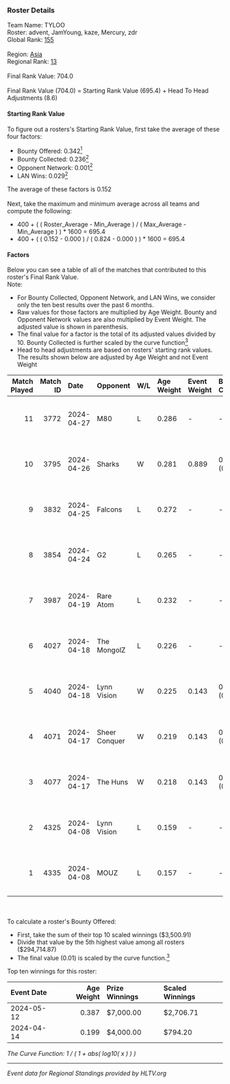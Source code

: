 ### Roster Details<br />
Team Name: TYLOO<br />
Roster: advent, JamYoung, kaze, Mercury, zdr<br />
Global Rank: [155](../../standings_global_2024_09_11.md)<br />
<br />
Region: [Asia]( ../../standings_asia_2024_09_11.md)<br />
Regional Rank: [13]( ../../standings_asia_2024_09_11.md)<br />
<br />
Final Rank Value:  704.0<br />
<br />
Final Rank Value (704.0) = Starting Rank Value (695.4) + Head To Head Adjustments (8.6)<br />

#### Starting Rank Value<br />
To figure out a rosters's Starting Rank Value, first take the average of these four factors:<br />
- Bounty Offered: 0.342[<sup>1</sup>](#table2)
- Bounty Collected: 0.236[<sup>2</sup>](#table1)
- Opponent Network: 0.001[<sup>2</sup>](#table1)
- LAN Wins: 0.029[<sup>2</sup>](#table1)

The average of these factors is 0.152<br />
<br />
Next, take the maximum and minimum average across all teams and compute the following:<br />
- 400 + ( ( Roster_Average - Min_Average ) / ( Max_Average - Min_Average ) ) * 1600 = 695.4
- 400 + ( ( 0.152 - 0.000 ) / ( 0.824 - 0.000 ) ) * 1600 = 695.4


#### Factors<br />
Below you can see a table of all of the matches that contributed to this roster's Final Rank Value.<br />
Note:<br />

- For Bounty Collected, Opponent Network, and LAN Wins, we consider only the ten best results over the past 6 months.
- Raw values for those factors are multiplied by Age Weight. Bounty and Opponent Network values are also multiplied by Event Weight. The adjusted value is shown in parenthesis.
- The final value for a factor is the total of its adjusted values divided by 10. Bounty Collected is further scaled by the curve function[<sup>3</sup>](#curveFunction)
- Head to head adjustments are based on rosters' starting rank values. The results shown below are adjusted by Age Weight and not Event Weight
<span id="table1"></span><br />


| Match Played | Match ID | Date       | Opponent      | W/L | Age Weight | Event Weight | Bounty Collected | Opponent Network | LAN Wins  | H2H Adj. | Roster                               |
| -: | -: | :- | :- | :- | :- | :- | :- | :- | :- | -: | :- |
|           11 |     3772 | 2024-04-27 | M80           | L   | 0.286      | -            | -                | -                | -         |    -0.61 | advent, JamYoung, kaze, Mercury, zdr |
|           10 |     3795 | 2024-04-26 | Sharks        | W   | 0.281      | 0.889        | 0.014 (0.004)    | 0.012 (0.003)    | 1 (0.281) |     4.63 | advent, JamYoung, kaze, Mercury, zdr |
|            9 |     3832 | 2024-04-25 | Falcons       | L   | 0.272      | -            | -                | -                | -         |    -0.09 | advent, JamYoung, kaze, Mercury, zdr |
|            8 |     3854 | 2024-04-24 | G2            | L   | 0.265      | -            | -                | -                | -         |    -0.01 | advent, JamYoung, kaze, Mercury, zdr |
|            7 |     3987 | 2024-04-19 | Rare Atom     | L   | 0.232      | -            | -                | -                | -         |    -2.23 | advent, JamYoung, kaze, Mercury, zdr |
|            6 |     4027 | 2024-04-18 | The MongolZ   | L   | 0.226      | -            | -                | -                | -         |    -0.01 | advent, JamYoung, kaze, Mercury, zdr |
|            5 |     4040 | 2024-04-18 | Lynn Vision   | W   | 0.225      | 0.143        | 0.072 (0.002)    | 0.107 (0.003)    | 0 (0.000) |     5.39 | advent, JamYoung, kaze, Mercury, zdr |
|            4 |     4071 | 2024-04-17 | Sheer Conquer | W   | 0.219      | 0.143        | 0.000 (0.000)    | 0.008 (0.000)    | 0 (0.000) |     1.59 | advent, JamYoung, kaze, Mercury, zdr |
|            3 |     4077 | 2024-04-17 | The Huns      | W   | 0.218      | 0.143        | 0.000 (0.000)    | 0.000 (0.000)    | 0 (0.000) |     1.11 | advent, JamYoung, kaze, Mercury, zdr |
|            2 |     4325 | 2024-04-08 | Lynn Vision   | L   | 0.159      | -            | -                | -                | -         |    -1.19 | advent, JamYoung, kaze, Mercury, zdr |
|            1 |     4335 | 2024-04-08 | MOUZ          | L   | 0.157      | -            | -                | -                | -         |    -0.01 | advent, JamYoung, kaze, Mercury, zdr |

<br />
<span id="table2"></span><br />
To calculate a roster's Bounty Offered:<br />

- First, take the sum of their top 10 scaled winnings ($3,500.91)
- Divide that value by the 5th highest value among all rosters ($294,714.87)
- The final value (0.01) is scaled by the curve function.[<sup>3</sup>](#curveFunction)

Top ten winnings for this roster:<br />

| Event Date | Age Weight | Prize Winnings | Scaled Winnings |
| :- | -: | :- | :- |
| 2024-05-12 |      0.387 | $7,000.00      | $2,706.71       |
| 2024-04-14 |      0.199 | $4,000.00      | $794.20         |


<span id="curveFunction"></span>_The Curve Function: 1 / ( 1 + abs( log10( x ) ) )_<br />

---
_Event data for Regional Standings provided by HLTV.org_<br />
